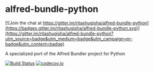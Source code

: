 # alfred-bundle-python

[![Join the chat at https://gitter.im/ritashugisha/alfred-bundle-python](https://badges.gitter.im/ritashugisha/alfred-bundle-python.svg)](https://gitter.im/ritashugisha/alfred-bundle-python?utm_source=badge&utm_medium=badge&utm_campaign=pr-badge&utm_content=badge)

A specialized port of the Alfred Bundler project for Python

[![Build Status](https://travis-ci.org/ritashugisha/alfred-bundle-python.svg?branch=master&style=flat-square)](https://travis-ci.org/ritashugisha/alfred-bundle-python)
[![codecov.io](https://codecov.io/github/ritashugisha/alfred-bundle-python/coverage.svg?branch=master)](https://codecov.io/github/ritashugisha/alfred-bundle-python?branch=master)
